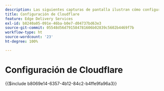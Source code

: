 ```yaml
---
description: Las siguientes capturas de pantalla ilustran cómo configurar Cloudflare para entregar contenido.  La configuración esencial está marcada con un círculo rojo.
title: Configuración de Cloudflare
feature: Edge Delivery Services
exl-id: b8240a05-091e-46ba-b0e7-d04737bd63e3
source-git-commit: 05548d56d791584781606b02839c5602b4469f7b
workflow-type: ht
source-wordcount: '23'
ht-degree: 100%

---
```


# Configuración de Cloudflare

{{$include b8069e14-6357-4b12-84c2-b4ffe9fa96a3}}
